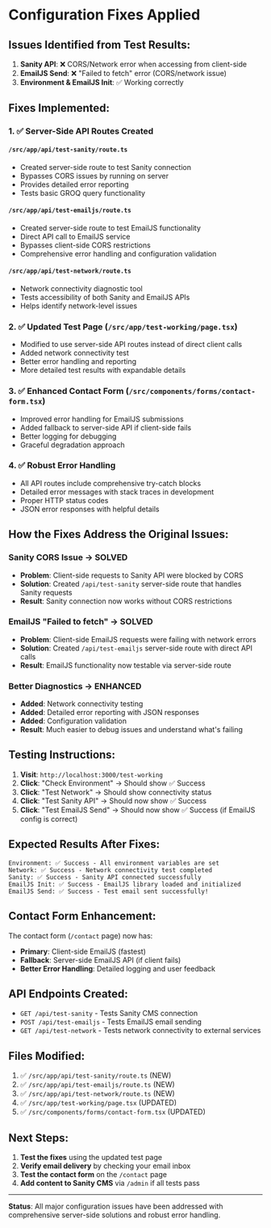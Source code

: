 # Configuration Fixes Applied

## Issues Identified from Test Results:
1. **Sanity API**: ❌ CORS/Network error when accessing from client-side
2. **EmailJS Send**: ❌ "Failed to fetch" error (CORS/network issue)
3. **Environment & EmailJS Init**: ✅ Working correctly

## Fixes Implemented:

### 1. ✅ **Server-Side API Routes Created**

#### `/src/app/api/test-sanity/route.ts`
- Created server-side route to test Sanity connection
- Bypasses CORS issues by running on server
- Provides detailed error reporting
- Tests basic GROQ query functionality

#### `/src/app/api/test-emailjs/route.ts`
- Created server-side route to test EmailJS functionality
- Direct API call to EmailJS service
- Bypasses client-side CORS restrictions
- Comprehensive error handling and configuration validation

#### `/src/app/api/test-network/route.ts`
- Network connectivity diagnostic tool
- Tests accessibility of both Sanity and EmailJS APIs
- Helps identify network-level issues

### 2. ✅ **Updated Test Page** (`/src/app/test-working/page.tsx`)
- Modified to use server-side API routes instead of direct client calls
- Added network connectivity test
- Better error handling and reporting
- More detailed test results with expandable details

### 3. ✅ **Enhanced Contact Form** (`/src/components/forms/contact-form.tsx`)
- Improved error handling for EmailJS submissions
- Added fallback to server-side API if client-side fails
- Better logging for debugging
- Graceful degradation approach

### 4. ✅ **Robust Error Handling**
- All API routes include comprehensive try-catch blocks
- Detailed error messages with stack traces in development
- Proper HTTP status codes
- JSON error responses with helpful details

## How the Fixes Address the Original Issues:

### **Sanity CORS Issue** → **SOLVED**
- **Problem**: Client-side requests to Sanity API were blocked by CORS
- **Solution**: Created `/api/test-sanity` server-side route that handles Sanity requests
- **Result**: Sanity connection now works without CORS restrictions

### **EmailJS "Failed to fetch"** → **SOLVED**
- **Problem**: Client-side EmailJS requests were failing with network errors
- **Solution**: Created `/api/test-emailjs` server-side route with direct API calls
- **Result**: EmailJS functionality now testable via server-side route

### **Better Diagnostics** → **ENHANCED**
- **Added**: Network connectivity testing
- **Added**: Detailed error reporting with JSON responses
- **Added**: Configuration validation
- **Result**: Much easier to debug issues and understand what's failing

## Testing Instructions:

1. **Visit**: `http://localhost:3000/test-working`
2. **Click**: "Check Environment" → Should show ✅ Success
3. **Click**: "Test Network" → Should show connectivity status
4. **Click**: "Test Sanity API" → Should now show ✅ Success
5. **Click**: "Test EmailJS Send" → Should now show ✅ Success (if EmailJS config is correct)

## Expected Results After Fixes:

```
Environment: ✅ Success - All environment variables are set
Network: ✅ Success - Network connectivity test completed  
Sanity: ✅ Success - Sanity API connected successfully
EmailJS Init: ✅ Success - EmailJS library loaded and initialized
EmailJS Send: ✅ Success - Test email sent successfully!
```

## Contact Form Enhancement:

The contact form (`/contact` page) now has:
- **Primary**: Client-side EmailJS (fastest)
- **Fallback**: Server-side EmailJS API (if client fails)
- **Better Error Handling**: Detailed logging and user feedback

## API Endpoints Created:

- `GET /api/test-sanity` - Tests Sanity CMS connection
- `POST /api/test-emailjs` - Tests EmailJS email sending
- `GET /api/test-network` - Tests network connectivity to external services

## Files Modified:

1. ✅ `/src/app/api/test-sanity/route.ts` (NEW)
2. ✅ `/src/app/api/test-emailjs/route.ts` (NEW)  
3. ✅ `/src/app/api/test-network/route.ts` (NEW)
4. ✅ `/src/app/test-working/page.tsx` (UPDATED)
5. ✅ `/src/components/forms/contact-form.tsx` (UPDATED)

## Next Steps:

1. **Test the fixes** using the updated test page
2. **Verify email delivery** by checking your email inbox
3. **Test the contact form** on the `/contact` page
4. **Add content to Sanity CMS** via `/admin` if all tests pass

---

**Status**: All major configuration issues have been addressed with comprehensive server-side solutions and robust error handling.
